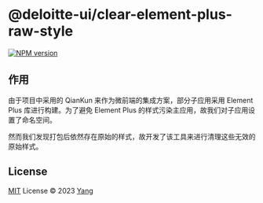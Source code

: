 # @deloitte-ui/clear-element-plus-raw-style

[![NPM version](https://img.shields.io/npm/v/@deloitte-ui/clear-element-plus-raw-style?color=a1b858&label=)](https://www.npmjs.com/package/@deloitte-ui/clear-element-plus-raw-style)

## 作用
由于项目中采用的 QianKun 来作为微前端的集成方案，部分子应用采用 Element Plus 库进行构建。为了避免 Element Plus 的样式污染主应用，故我们对子应用设置了命名空间。

然而我们发现打包后依然存在原始的样式，故开发了该工具来进行清理这些无效的原始样式。
## License

[MIT](./LICENSE) License © 2023 [Yang](https://github.com/xusyang)

